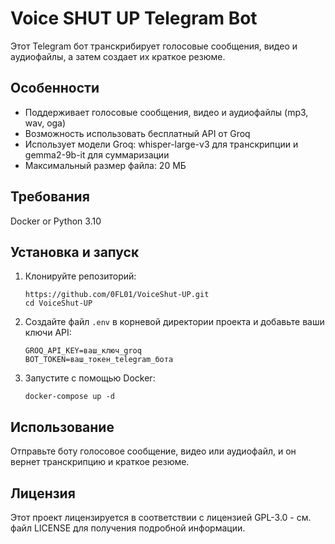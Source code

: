 # Voice SHUT UP Telegram Bot

Этот Telegram бот транскрибирует голосовые сообщения, видео и аудиофайлы, а затем создает их краткое резюме.

## Особенности

- Поддерживает голосовые сообщения, видео и аудиофайлы (mp3, wav, oga)
- Возможность использовать бесплатный API от Groq
- Использует модели Groq: whisper-large-v3 для транскрипции и gemma2-9b-it для суммаризации
- Максимальный размер файла: 20 МБ

## Требования

Docker or Python 3.10

## Установка и запуск

1. Клонируйте репозиторий:
   ```
   https://github.com/0FL01/VoiceShut-UP.git
   cd VoiceShut-UP
   ```

2. Создайте файл `.env` в корневой директории проекта и добавьте ваши ключи API:
   ```
   GROQ_API_KEY=ваш_ключ_groq
   BOT_TOKEN=ваш_токен_telegram_бота
   ```

3. Запустите с помощью Docker:
   ```
   docker-compose up -d
   ```

## Использование

Отправьте боту голосовое сообщение, видео или аудиофайл, и он вернет транскрипцию и краткое резюме.

## Лицензия

Этот проект лицензируется в соответствии с лицензией GPL-3.0 - см. файл LICENSE для получения подробной информации.
